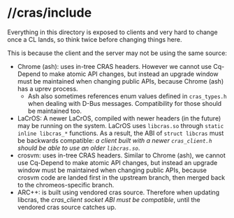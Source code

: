 # //cras/include

Everything in this directory is exposed to clients and very hard to
change once a CL lands, so think twice before changing things here.

This is because the client and the server may not be using the same source:

*   Chrome (ash): uses in-tree CRAS headers. However we cannot use Cq-Depend
    to make atomic API changes, but instead an upgrade window must be
    maintained when changing public APIs, because Chrome (ash) has
    a uprev process.
    *   Ash also sometimes references enum values defined in `cras_types.h`
        when dealing with D-Bus messages. Compatibility for those should be
        maintained too.
*   LaCrOS: A newer LaCrOS, compiled with newer headers (in the future)
    may be running on the system.
    LaCrOS uses `libcras.so` through `static inline libcras_*` functions.
    As a result, the ABI of `struct libcras` must be backwards compatible:
    *a client built with a newer `cras_client.h` should be able to use an older
    `libcras.so`*.
*   crosvm: uses in-tree CRAS headers. Similar to Chrome (ash), we cannot use
    Cq-Depend to make atomic API changes, but instead an upgrade window must be
    maintained when changing public APIs, because crosvm code are landed
    first in the upstream branch, then merged back to the chromeos-specific
    branch.
*   ARC++: is built using vendored cras source. Therefore when updating
    libcras, the *cras_client socket ABI must be compatible*,
    until the vendored cras source catches up.
